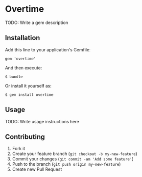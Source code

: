 # Overtime

TODO: Write a gem description

## Installation

Add this line to your application's Gemfile:

    gem 'overtime'

And then execute:

    $ bundle

Or install it yourself as:

    $ gem install overtime

## Usage

TODO: Write usage instructions here

## Contributing

1. Fork it
2. Create your feature branch (`git checkout -b my-new-feature`)
3. Commit your changes (`git commit -am 'Add some feature'`)
4. Push to the branch (`git push origin my-new-feature`)
5. Create new Pull Request
